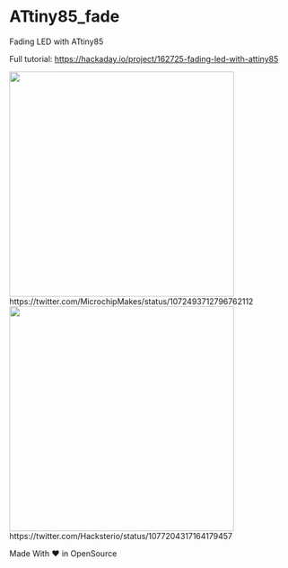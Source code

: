 # ATtiny85_fade
Fading LED with ATtiny85 



Full tutorial: https://hackaday.io/project/162725-fading-led-with-attiny85


<img src="https://user-images.githubusercontent.com/26376366/94463118-19116200-01da-11eb-954e-da62937ebc5b.png" width="400" height="400" >  
https://twitter.com/MicrochipMakes/status/1072493712796762112


<img src="https://user-images.githubusercontent.com/26376366/94463125-1c0c5280-01da-11eb-93b9-ba7598196bd9.png" width="400" height="400" > 
https://twitter.com/Hacksterio/status/1077204317164179457



Made With ❤ in OpenSource
